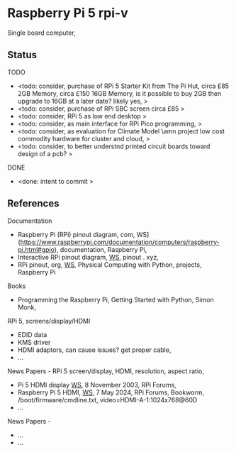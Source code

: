 # Raspberry Pi 5 rpi-v

Single board computer, 

## Status

TODO
* <todo: consider, purchase of RPi 5 Starter Kit from The Pi Hut, circa £85 2GB Memory, circa £150 16GB Memory, is it possible to buy 2GB then upgrade to 16GB at a later date? likely yes, >
* <todo: consider, purchase of RPi SBC screen circa £85 >
* <todo: consider, RPi 5 as low end desktop >
* <todo: consider, as main interface for RPi Pico programming, >
* <todo: consider, as evaluation for Climate Model \amn project low cost commodity hardware for cluster and cloud, >
* <todo: consider, to better understnd printed circuit boards toward design of a pcb? >

DONE
* <done: intent to commit >

## References

Documentation
* Raspberry Pi (RPi) pinout diagram, com, WS](https://www.raspberrypi.com/documentation/computers/raspberry-pi.html#gpio), documentation, Raspberry Pi, 
* Interactive RPi pinout diagram, [WS](https://pinout.xyz/), pinout . xyz, 
* RPi pinout, org, [WS](https://projects.raspberrypi.org/en/projects/physical-computing/1), Physical Computing with Python, projects, Raspberry Pi

Books
* Programming the Raspberry Pi, Getting Started with Python, Simon Monk, 

RPi 5, screens/display/HDMI
* EDID data
* KMS driver
* HDMI adaptors, can cause issues? get proper cable, 
* ...

News Papers - RPi 5 screen/display, HDMI, resolution, aspect ratio, 
* Pi 5 HDMI display [WS](https://forums.raspberrypi.com/viewtopic.php?t=359198), 8 November 2003, RPi Forums, 
* Raspberry Pi 5 HDMI, [WS](https://forums.raspberrypi.com/viewtopic.php?t=367012), 7 May 2024, RPi Forums, Bookworm, /boot/firmware/cmdline.txt, video=HDMI-A-1:1024x768@60D
* ...

News Papers - 
* ...
* ...
